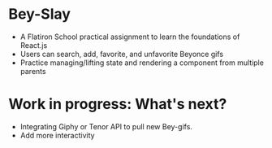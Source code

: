 # Bey-Slay

- A Flatiron School practical assignment to learn the foundations of React.js
- Users can search, add, favorite, and unfavorite Beyonce gifs
- Practice managing/lifting state and rendering a component from multiple parents


# Work in progress: What's next?

- Integrating Giphy or Tenor API to pull new Bey-gifs. 
- Add more interactivity

